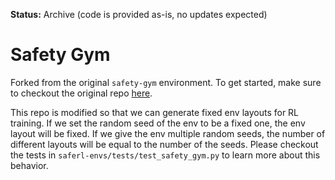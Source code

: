 **Status:** Archive (code is provided as-is, no updates expected)

# Safety Gym

Forked from the original `safety-gym` environment. 
To get started, make sure to checkout the original repo [here](https://github.com/openai/safety-gym). 

This repo is modified so that we can generate fixed env layouts for RL training. 
If we set the random seed of the env to be a fixed one, the env layout will be fixed. 
If we give the env multiple random seeds, the number of different layouts will be equal to the number of the seeds. 
Please checkout the tests in `saferl-envs/tests/test_safety_gym.py` to learn more about this behavior. 